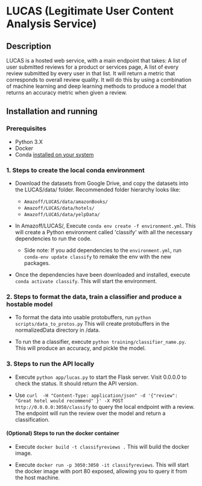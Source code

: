 # LUCAS (Legitimate User Content Analysis Service)

## Description

LUCAS is a hosted web service, with a main endpoint that takes:
A list of user submitted reviews for a product or services page,
A list of every review submitted by every user in that list.
It will return a metric that corresponds to overall review quality.
It will do this by using a combination of machine learning and deep learning methods to produce a model that returns an accuracy metric when given a review.

## Installation and running

### Prerequisites

* Python 3.X
* Docker
* Conda [installed on your system](https://conda.io/docs/user-guide/install/index.html)

### 1. Steps to create the local conda environment

* Download the datasets from Google Drive, and copy the datasets into the LUCAS/data/ folder. Recommended folder hierarchy looks like:
  * `Amazoff/LUCAS/data/amazonBooks/`
  * `Amazoff/LUCAS/data/hotels/`
  * `Amazoff/LUCAS/data/yelpData/`

* In Amazoff/LUCAS/, Execute `conda env create -f environment.yml`. This will create a Python environment called 'classify' with all the necessary dependencies to run the code.

  * Side note: If you add dependencies to the `environment.yml`, run `conda-env update classify` to remake the env with the new packages.

* Once the dependencies have been downloaded and installed, execute `conda activate classify`. This will start the environment.

### 2. Steps to format the data, train a classifier and produce a hostable model

* To format the data into usable protobuffers, run `python scripts/data_to_protos.py` This will create protobuffers in the normalizedData directory in /data.

* To run the a classifier, execute `python training/classifier_name.py`. This will produce an accuracy, and pickle the model.

### 3. Steps to run the API locally

* Execute `python app/lucas.py` to start the Flask server. Visit 0.0.0.0 to check the status. It should return the API version.

* Use `curl  -H "Content-Type: application/json" -d '{"review": "Great hotel would recommend" }' -X POST http://0.0.0.0:3050/classify` to query the local endpoint with a review. The endpoint will run the review over the model and return a classification.

#### (Optional) Steps to run the docker container

* Execute `docker build -t classifyreviews .` This will build the docker image.

* Execute `docker run -p 3050:3050 -it classifyreviews`. This will start the docker image with port 80 exposed, allowing you to query it from the host machine.
